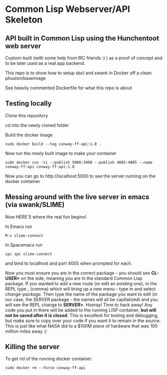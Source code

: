 # Common Lisp Webserver/API Skeleton

## API built in Common Lisp using the Hunchentoot web server

Custom-built (with some help from IRC friends :) ) as a proof of concept and to
be later used as a real app backend.

This repo is to show how to setup sbcl and swank in Docker off a clean phusion/baseimage

See heavily commented Dockerfile for what this repo is about

## Testing locally

Clone this repository

cd into the newly cloned folder

Build the docker image

    sudo docker build --tag conway-ff-api:1.0 .
	
Now run the newly built image to make your container

    sudo docker run -ti --publish 5000:5000 --publish 4005:4005 --name
	conway-ff-api conway-ff-api:1.0

Now you can go to http://localhost:5000 to see the server running on the docker container

## Messing around with the live server in emacs (via swank/SLIME)

Now HERE'S where the real fun begins!

In Emacs run <pre><code>M-x slime-connect</code></pre>
In Spacemacs run <pre><code>spc spc slime-connect</code></pre>
and bind to localhost and port 4005 when prompted for each.

Now you must ensure you are in the correct package - you should see **CL-USER>** on
the side, meaning you are in the standard Common Lisp package. If you wanted to
add a new route (or edit an existing one), in the REPL type **,** (comma) which will bring
up a new menu - type in and select *change-package*. Then type the name of the
package you want to edit (in our case, the SERVER package - the names will all
be capitalized) and you will see the REPL change to **SERVER>**. Hooray! Time to
hack away! Any code you put in there will be added to the running LISP
container, **but will not be saved after it is closed**. This is excellent for
testing and debugging, but make sure to copy over your code if you want it to remain in the source. This is just like what NASA did to a $100M piece of hardware that was 100 million miles away :)

## Killing the server

To get rid of the running docker container:
<pre><code>sudo docker rm --force conway-ff-api</code></pre>

	
